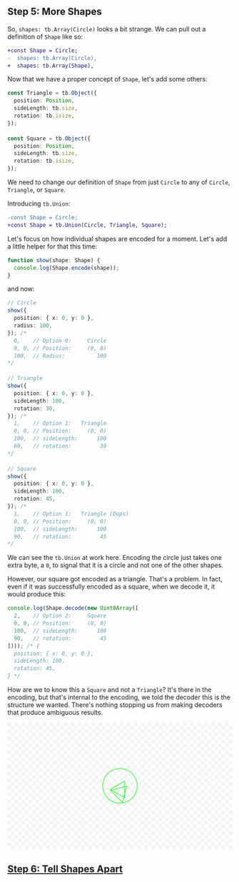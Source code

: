 ## Step 5: More Shapes

So, `shapes: tb.Array(Circle)` looks a bit strange. We can pull out a definition
of `Shape` like so:

```diff
+const Shape = Circle;
-  shapes: tb.Array(Circle),
+  shapes: tb.Array(Shape),
```

Now that we have a proper concept of `Shape`, let's add some others:

```ts
const Triangle = tb.Object({
  position: Position,
  sideLength: tb.size,
  rotation: tb.isize,
});

const Square = tb.Object({
  position: Position,
  sideLength: tb.size,
  rotation: tb.isize,
});
```

We need to change our definition of `Shape` from just `Circle` to any of
`Circle`, `Triangle`, or `Square`.

Introducing `tb.Union`:

```diff
-const Shape = Circle;
+const Shape = tb.Union(Circle, Triangle, Square);
```

Let's focus on how individual shapes are encoded for a moment. Let's add a
little helper for that this time:

```ts
function show(shape: Shape) {
  console.log(Shape.encode(shape));
}
```

and now:

```ts
// Circle
show({
  position: { x: 0, y: 0 },
  radius: 100,
}); /*
  0,    // Option 0:     Circle
  0, 0, // Position:     (0, 0)
  100,  // Radius:          100
*/

// Triangle
show({
  position: { x: 0, y: 0 },
  sideLength: 100,
  rotation: 30,
}); /*
  1,    // Option 1:   Triangle
  0, 0, // Position:     (0, 0)
  100,  // sideLength:      100
  60,   // rotation:         30
*/

// Square
show({
  position: { x: 0, y: 0 },
  sideLength: 100,
  rotation: 45,
}); /*
  1,    // Option 1:   Triangle (Oops)
  0, 0, // Position:     (0, 0)
  100,  // sideLength:      100
  90,   // rotation:         45
*/
```

We can see the `tb.Union` at work here. Encoding the circle just takes one extra
byte, a `0`, to signal that it is a circle and not one of the other shapes.

However, our square got encoded as a triangle. That's a problem. In fact, even
if it was successfully encoded as a square, when we decode it, it would produce
this:

```ts
console.log(Shape.decode(new Uint8Array([
  2,    // Option 2:     Square
  0, 0, // Position:     (0, 0)
  100,  // sideLength:      100
  90,   // rotation:         45
]))); /* {
  position: { x: 0, y: 0 },
  sideLength: 100,
  rotation: 45,
} */
```

How are we to know this a `Square` and not a `Triangle`? It's there in the
encoding, but that's internal to the encoding, we told the decoder this is the
structure we wanted. There's nothing stopping us from making decoders that
produce ambiguous results.

![Drawing](./drawing.png)

## [Step 6: Tell Shapes Apart](../step06/README.md)
